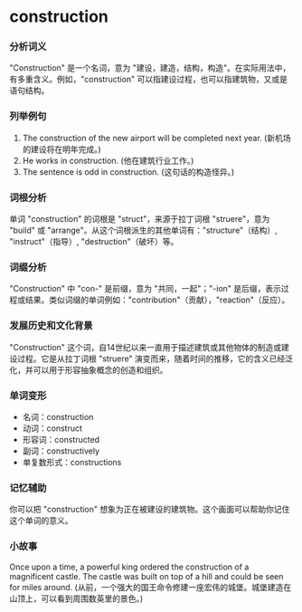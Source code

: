 # construction

### 分析词义

  

"Construction" 是一个名词，意为 "建设，建造，结构，构造"。在实际用法中，有多重含义。例如，"construction" 可以指建设过程，也可以指建筑物，又或是语句结构。

  

### 列举例句

  

1.  The construction of the new airport will be completed next year. (新机场的建设将在明年完成。)
2.  He works in construction. (他在建筑行业工作。)
3.  The sentence is odd in construction. (这句话的构造怪异。)

  

### 词根分析

  

单词 "construction" 的词根是 "struct"，来源于拉丁词根 "struere"，意为 "build" 或 "arrange"。从这个词根派生的其他单词有："structure"（结构）, "instruct"（指导）, "destruction"（破坏）等。

  

### 词缀分析

  

"Construction" 中 "con-" 是前缀，意为 "共同，一起"；"-ion" 是后缀，表示过程或结果。类似词缀的单词例如："contribution"（贡献），"reaction"（反应）。

  

### 发展历史和文化背景

  

"Construction" 这个词，自14世纪以来一直用于描述建筑或其他物体的制造或建设过程。它是从拉丁词根 "struere" 演变而来，随着时间的推移，它的含义已经泛化，并可以用于形容抽象概念的创造和组织。

  

### 单词变形

  

*   名词：construction
*   动词：construct
*   形容词：constructed
*   副词：constructively
*   单复数形式：constructions

  

### 记忆辅助

  

你可以把 "construction" 想象为正在被建设的建筑物。这个画面可以帮助你记住这个单词的意义。

  

### 小故事

  

Once upon a time, a powerful king ordered the construction of a magnificent castle. The castle was built on top of a hill and could be seen for miles around. (从前，一个强大的国王命令修建一座宏伟的城堡。城堡建造在山顶上，可以看到周围数英里的景色。)
